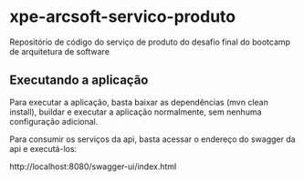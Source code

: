 # xpe-arcsoft-servico-produto
Repositório de código do serviço de produto do desafio final do bootcamp de arquitetura de software

## Executando a aplicação

Para executar a aplicação, basta baixar as dependências (mvn clean install), buildar e executar a aplicação normalmente, sem nenhuma configuração adicional.

Para consumir os serviços da api, basta acessar o endereço do swagger da api e executá-los:

http://localhost:8080/swagger-ui/index.html
